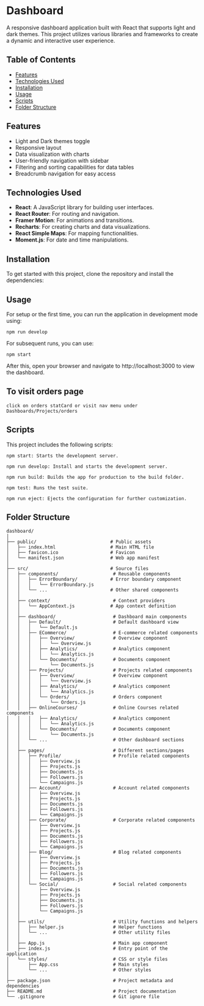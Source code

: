 # Dashboard

A responsive dashboard application built with React that supports light and dark themes. This project utilizes various libraries and frameworks to create a dynamic and interactive user experience.

## Table of Contents

- [Features](#features)
- [Technologies Used](#technologies-used)
- [Installation](#installation)
- [Usage](#usage)
- [Scripts](#scripts)
- [Folder Structure](#folder-structure)

## Features

- Light and Dark themes toggle
- Responsive layout
- Data visualization with charts
- User-friendly navigation with sidebar
- Filtering and sorting capabilities for data tables
- Breadcrumb navigation for easy access

## Technologies Used

- **React**: A JavaScript library for building user interfaces.
- **React Router**: For routing and navigation.
- **Framer Motion**: For animations and transitions.
- **Recharts**: For creating charts and data visualizations.
- **React Simple Maps**: For mapping functionalities.
- **Moment.js**: For date and time manipulations.

## Installation

To get started with this project, clone the repository and install the dependencies:

## Usage

For setup or the first time, you can run the application in development mode using:

```
npm run develop

```

For subsequent runs, you can use:

```
npm start

```

After this, open your browser and navigate to http://localhost:3000 to view the dashboard.

## To visit orders page

```
click on orders statCard or visit nav menu under Dashboards/Projects/orders
```

## Scripts

This project includes the following scripts:

```
npm start: Starts the development server.
```

```
npm run develop: Install and starts the development server.
```

```
npm run build: Builds the app for production to the build folder.
```

```
npm test: Runs the test suite.
```

```
npm run eject: Ejects the configuration for further customization.
```

## Folder Structure

```
dashboard/
│
├── public/                           # Public assets
│   ├── index.html                    # Main HTML file
│   ├── favicon.ico                   # Favicon
│   └── manifest.json                 # Web app manifest
│
├── src/                              # Source files
│   ├── components/                    # Reusable components
│   │   ├── ErrorBoundary/            # Error boundary component
│   │   │   └── ErrorBoundary.js
│   │   └── ...                       # Other shared components
│   │
│   ├── context/                       # Context providers
│   │   └── AppContext.js             # App context definition
│   │
│   ├── dashboard/                     # Dashboard main components
│   │   ├── Default/                   # Default dashboard view
│   │   │   └── Default.js
│   │   ├── ECommerce/                 # E-commerce related components
│   │   │   ├── Overview/              # Overview component
│   │   │   │   └── Overview.js
│   │   │   ├── Analytics/             # Analytics component
│   │   │   │   └── Analytics.js
│   │   │   └── Documents/             # Documents component
│   │   │       └── Documents.js
│   │   ├── Projects/                  # Projects related components
│   │   │   ├── Overview/              # Overview component
│   │   │   │   └── Overview.js
│   │   │   ├── Analytics/             # Analytics component
│   │   │   │   └── Analytics.js
│   │   │   └── Orders/                # Orders component
│   │   │       └── Orders.js
│   │   ├── OnlineCourses/             # Online Courses related components
│   │   │   ├── Analytics/             # Analytics component
│   │   │   │   └── Analytics.js
│   │   │   └── Documents/             # Documents component
│   │   │       └── Documents.js
│   │   └── ...                        # Other dashboard sections
│   │
│   ├── pages/                         # Different sections/pages
│   │   ├── Profile/                   # Profile related components
│   │   │   ├── Overview.js
│   │   │   ├── Projects.js
│   │   │   ├── Documents.js
│   │   │   ├── Followers.js
│   │   │   └── Campaigns.js
│   │   ├── Account/                   # Account related components
│   │   │   ├── Overview.js
│   │   │   ├── Projects.js
│   │   │   ├── Documents.js
│   │   │   ├── Followers.js
│   │   │   └── Campaigns.js
│   │   ├── Corporate/                 # Corporate related components
│   │   │   ├── Overview.js
│   │   │   ├── Projects.js
│   │   │   ├── Documents.js
│   │   │   ├── Followers.js
│   │   │   └── Campaigns.js
│   │   ├── Blog/                      # Blog related components
│   │   │   ├── Overview.js
│   │   │   ├── Projects.js
│   │   │   ├── Documents.js
│   │   │   ├── Followers.js
│   │   │   └── Campaigns.js
│   │   └── Social/                    # Social related components
│   │       ├── Overview.js
│   │       ├── Projects.js
│   │       ├── Documents.js
│   │       ├── Followers.js
│   │       └── Campaigns.js
│   │
│   ├── utils/                         # Utility functions and helpers
│   │   ├── helper.js                  # Helper functions
│   │   └── ...                        # Other utility files
│   │
│   ├── App.js                         # Main app component
│   ├── index.js                       # Entry point of the application
│   └── styles/                        # CSS or style files
│       ├── App.css                    # Main styles
│       └── ...                        # Other styles
│
├── package.json                       # Project metadata and dependencies
├── README.md                          # Project documentation
└── .gitignore                         # Git ignore file

```

